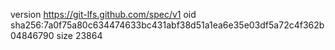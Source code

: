 version https://git-lfs.github.com/spec/v1
oid sha256:7a0f75a80c634474633bc431abf38d51a1ea6e35e03df5a72c4f362b04846790
size 23864
